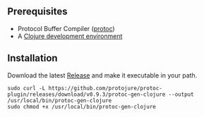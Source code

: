 ## Prerequisites

* Protocol Buffer Compiler ([protoc](https://github.com/protocolbuffers/protobuf/releases))
* A [Clojure development environment](https://clojure.org/guides/getting_started)

## Installation

Download the latest [Release](https://github.com/protojure/protoc-plugin/releases) and make it executable in your path.

```
sudo curl -L https://github.com/protojure/protoc-plugin/releases/download/v0.9.3/protoc-gen-clojure --output /usr/local/bin/protoc-gen-clojure
sudo chmod +x /usr/local/bin/protoc-gen-clojure
```
